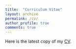 ```yaml
---
title:  "Curriculum Vitae"
layout: archive
permalink: /cv/
author_profile: true
comments: true
---
```


Here is the latest copy of my [CV](https://drive.google.com/file/d/1_5tKv3ZEntWFOAZCMkHLymjg9HrVVuqu/view?usp=sharing).
